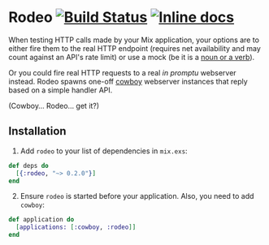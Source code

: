 # Rodeo [![Build Status](https://travis-ci.org/carpodaster/rodeo.svg?branch=master)](https://travis-ci.org/carpodaster/rodeo) [![Inline docs](http://inch-ci.org/github/carpodaster/rodeo.svg)](http://inch-ci.org/github/carpodaster/rodeo)

When testing HTTP calls made by your Mix application, your options are to either fire them to the real HTTP endpoint (requires net availability and may count against an API's rate limit) or use a mock (be it is a [noun or a verb](http://blog.plataformatec.com.br/2015/10/mocks-and-explicit-contracts/)).

Or you could fire real HTTP requests to a real _in promptu_ webserver instead. Rodeo spawns one-off [cowboy](https://hex.pm/packages/cowboy) webserver instances that reply based on a simple handler API.

(Cowboy… Rodeo… get it?)

## Installation

1. Add `rodeo` to your list of dependencies in `mix.exs`:

```elixir
def deps do
  [{:rodeo, "~> 0.2.0"}]
end
```

2. Ensure `rodeo` is started before your application. Also, you need to add `cowboy`:

```elixir
def application do
  [applications: [:cowboy, :rodeo]]
end
```

